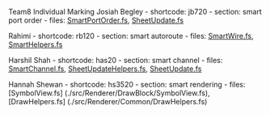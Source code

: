 Team8 Individual Marking
Josiah Begley
    - shortcode: jb720
    - section: smart port order
    - files: [SmartPortOrder.fs](./src/Renderer/DrawBlock/SmartPortOrder.fs), [SheetUpdate.fs](./src/Renderer/DrawBlock/SheetUpdate.fs)

Rahimi
    - shortcode: rb120
    - section: smart autoroute
    - files: [SmartWire.fs](./src/Renderer/DrawBlock/SmartWire.fs), [SmartHelpers.fs](./src/Renderer/DrawBlock/SmartHelpers.fs)

Harshil Shah
    - shortcode: has20
    - section: smart channel
    - files: [SmartChannel.fs](./src/Renderer/DrawBlock/SmartChannel.fs), [SheetUpdateHelpers.fs](./src/Renderer/DrawBlock/SheetUpdateHelpers.fs), [SheetUpdate.fs](./src/Renderer/DrawBlock/SheetUpdate.fs)
    
Hannah Shewan
    - shortcode: hs3520
    - section: smart rendering
    - files: [SymbolView.fs] (./src/Renderer/DrawBlock/SymbolView.fs), [DrawHelpers.fs] (./src/Renderer/Common/DrawHelpers.fs)
